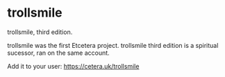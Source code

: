 # trollsmile

trollsmile, third edition.

trollsmile was the first Etcetera project. trollsmile third edition is a spiritual sucessor, ran on the same account.

Add it to your user: https://cetera.uk/trollsmile
